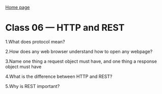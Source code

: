  
 [Home page](https://henok-6411.github.io/Reading-notes/)
 

  # Class 06 — HTTP and REST 
 
 1.What does protocol mean?
 
2.How does any web browser understand how to open any webpage?

3.Name one thing a request object must have, and one thing a response object must have

4.What is the difference between HTTP and REST?

5.Why is REST important?
